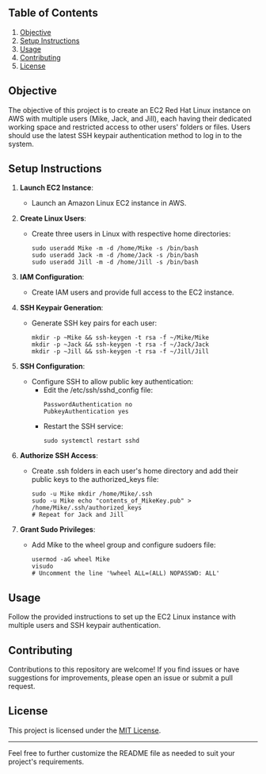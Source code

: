 ## Table of Contents

1. [Objective](#objective)
2. [Setup Instructions](#setup-instructions)
3. [Usage](#usage)
4. [Contributing](#contributing)
5. [License](#license)

## Objective

The objective of this project is to create an EC2 Red Hat Linux instance on AWS with multiple users (Mike, Jack, and Jill), each having their dedicated working space and restricted access to other users' folders or files. Users should use the latest SSH keypair authentication method to log in to the system.

## Setup Instructions

1. **Launch EC2 Instance**:
   - Launch an Amazon Linux EC2 instance in AWS.

2. **Create Linux Users**:
   - Create three users in Linux with respective home directories:
     ```
     sudo useradd Mike -m -d /home/Mike -s /bin/bash
     sudo useradd Jack -m -d /home/Jack -s /bin/bash
     sudo useradd Jill -m -d /home/Jill -s /bin/bash
     ```

3. **IAM Configuration**:
   - Create IAM users and provide full access to the EC2 instance.

4. **SSH Keypair Generation**:
   - Generate SSH key pairs for each user:
     ```
     mkdir -p ~Mike && ssh-keygen -t rsa -f ~/Mike/Mike
     mkdir -p ~Jack && ssh-keygen -t rsa -f ~/Jack/Jack
     mkdir -p ~Jill && ssh-keygen -t rsa -f ~/Jill/Jill
     ```

5. **SSH Configuration**:
   - Configure SSH to allow public key authentication:
     - Edit the /etc/ssh/sshd_config file:
       ```
       PasswordAuthentication no
       PubkeyAuthentication yes
       ```
     - Restart the SSH service:
       ```
       sudo systemctl restart sshd
       ```

6. **Authorize SSH Access**:
   - Create .ssh folders in each user's home directory and add their public keys to the authorized_keys file:
     ```
     sudo -u Mike mkdir /home/Mike/.ssh
     sudo -u Mike echo "contents_of_MikeKey.pub" > /home/Mike/.ssh/authorized_keys
     # Repeat for Jack and Jill
     ```

7. **Grant Sudo Privileges**:
   - Add Mike to the wheel group and configure sudoers file:
     ```
     usermod -aG wheel Mike
     visudo
     # Uncomment the line '%wheel ALL=(ALL) NOPASSWD: ALL'
     ```

## Usage

Follow the provided instructions to set up the EC2 Linux instance with multiple users and SSH keypair authentication.

## Contributing

Contributions to this repository are welcome! If you find issues or have suggestions for improvements, please open an issue or submit a pull request.

## License

This project is licensed under the [MIT License](LICENSE).

---

Feel free to further customize the README file as needed to suit your project's requirements.
